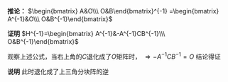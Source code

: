 **推论：**
$\begin{bmatrix}
A&O\\\ 
O&B\end{bmatrix}^{-1}
=\begin{bmatrix}
A^{-1}&O\\\ 
O&B^{-1}\end{bmatrix}$

**证明**
$H^{-1}=\begin{bmatrix}
A^{-1}&-A^{-1}CB^{-1}\\\ 
O&B^{-1}\end{bmatrix}$

观察上述公式，当右上角的$C$退化成了$O$矩阵时，
$\Rightarrow -A^{-1}CB^{-1}=O$ 结论得证

**说明**
此时退化成了上三角分块阵的逆